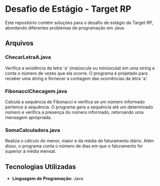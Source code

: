 # Desafio de Estágio - Target RP

Este repositório contém soluções para o desafio de estágio da Target RP, abordando diferentes problemas de programação em Java.

## Arquivos

### ChecarLetraA.java

Verifica a existência da letra 'a' (maiúscula ou minúscula) em uma string e conta o número de vezes que ela ocorre. O programa é projetado para receber uma string e fornecer a contagem das ocorrências da letra 'a'.

### FibonacciChecagem.java

Calcula a sequência de Fibonacci e verifica se um número informado pertence à sequência. O programa gera a sequência até um determinado número e verifica a presença do número informado, retornando uma mensagem apropriada.

### SomaCalculadora.java

Realiza o cálculo do menor, maior e da média de faturamento diário. Além disso, o programa conta o número de dias em que o faturamento foi superior à média mensal.

## Tecnologias Utilizadas

- **Linguagem de Programação:** Java
